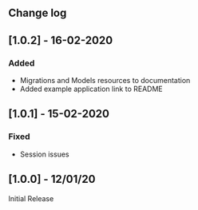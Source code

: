 ## Change log

## [1.0.2] - 16-02-2020

### Added

- Migrations and Models resources to documentation
- Added example application link to README

## [1.0.1] - 15-02-2020

### Fixed

- Session issues

## [1.0.0] - 12/01/20

Initial Release
